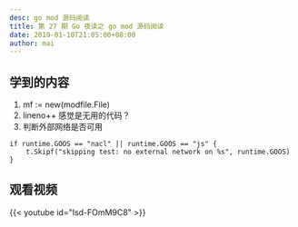 ```yaml
---
desc: go mod 源码阅读
title: 第 27 期 Go 夜读之 go mod 源码阅读
date: 2019-01-10T21:05:00+08:00
author: mai
---
```


## 学到的内容

1. mf := new(modfile.File)
2. lineno++ 感觉是无用的代码？
3. 判断外部网络是否可用

```golang
if runtime.GOOS == "nacl" || runtime.GOOS == "js" {
	t.Skipf("skipping test: no external network on %s", runtime.GOOS)
}
```

## 观看视频

{{< youtube id="Isd-FOmM9C8" >}}
